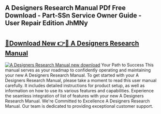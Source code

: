## A Designers Research Manual PDf Free Download - Part-SSn Service Owner Guide - User Repair Edition JhMNy

# <h2><a href="http://bc25464.oget.top/?id=A+Designers+Research+Manual">🔗Download New 👉🔴 A Designers Research Manual</a></h2>

[![A Designers Research Manual new download](https://i.imgur.com/5g1atiW.png)](http://bc25464.oget.top/?id=A+Designers+Research+Manual)
Your Path to Success This manual serves as your roadmap to confidently operating and maintaining your new A Designers Research Manual. To get started with your A Designers Research Manual, please take a moment to read this user manual carefully. It includes detailed instructions for product setup, as well as information on how to use its various features and capabilities. Experience the seamless integration of list of features with your new A Designers Research Manual. We're Committed to Excellence A Designers Research Manual. Our team is dedicated to providing exceptional customer support.
